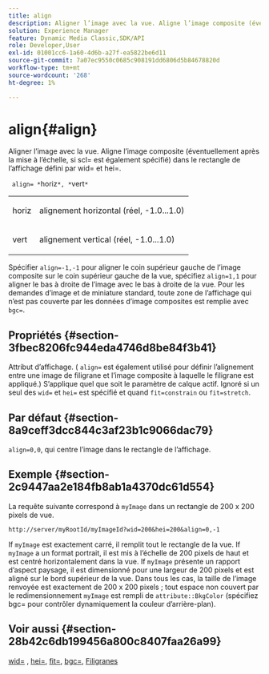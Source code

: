 ```yaml
---
title: align
description: Aligner l’image avec la vue. Aligne l’image composite (éventuellement après la mise à l’échelle, si scl= est également spécifié) dans le rectangle de l’affichage défini par wid= et hei=.
solution: Experience Manager
feature: Dynamic Media Classic,SDK/API
role: Developer,User
exl-id: 01001cc6-1a60-4d6b-a27f-ea5822be6d11
source-git-commit: 7a07ec9550c0685c908191dd6806d5b84678820d
workflow-type: tm+mt
source-wordcount: '268'
ht-degree: 1%

---
```


# align{#align}

Aligner l’image avec la vue. Aligne l’image composite (éventuellement après la mise à l’échelle, si scl= est également spécifié) dans le rectangle de l’affichage défini par wid= et hei=.

` align= *`horiz`*, *`vert`*`

<table id="simpletable_4CB26F72A56D4515B767C303F8E8A1CF"> 
 <tr class="strow"> 
  <td class="stentry"> <p> <span class="codeph"> <span class="varname"> horiz </span> </span> </p> </td> 
  <td class="stentry"> <p>alignement horizontal (réel, -1.0...1.0) </p> </td> 
 </tr> 
 <tr class="strow"> 
  <td class="stentry"> <p> <span class="codeph"> <span class="varname"> vert </span> </span> </p> </td> 
  <td class="stentry"> <p>alignement vertical (réel, -1.0...1.0) </p> </td> 
 </tr> 
</table>

Spécifier `align=-1,-1` pour aligner le coin supérieur gauche de l’image composite sur le coin supérieur gauche de la vue, spécifiez `align=1,1` pour aligner le bas à droite de l’image avec le bas à droite de la vue. Pour les demandes d’image et de miniature standard, toute zone de l’affichage qui n’est pas couverte par les données d’image composites est remplie avec `bgc=`.

## Propriétés {#section-3fbec8206fc944eda4746d8be84f3b41}

Attribut d’affichage. ( `align=` est également utilisé pour définir l’alignement entre une image de filigrane et l’image composite à laquelle le filigrane est appliqué.) S’applique quel que soit le paramètre de calque actif. Ignoré si un seul des `wid=` et `hei=` est spécifié et quand `fit=constrain` ou `fit=stretch`.

## Par défaut {#section-8a9ceff3dcc844c3af23b1c9066dac79}

`align=0,0`, qui centre l’image dans le rectangle de l’affichage.

## Exemple {#section-2c9447aa2e184fb8ab1a4370dc61d554}

La requête suivante correspond à `myImage` dans un rectangle de 200 x 200 pixels de vue.

`http://server/myRootId/myImageId?wid=200&hei=200&align=0,-1`

If `myImage` est exactement carré, il remplit tout le rectangle de la vue. If `myImage` a un format portrait, il est mis à l’échelle de 200 pixels de haut et est centré horizontalement dans la vue. If `myImage` présente un rapport d’aspect paysage, il est dimensionné pour une largeur de 200 pixels et est aligné sur le bord supérieur de la vue. Dans tous les cas, la taille de l’image renvoyée est exactement de 200 x 200 pixels ; tout espace non couvert par le redimensionnement `myImage` est rempli de `attribute::BkgColor` (spécifiez bgc= pour contrôler dynamiquement la couleur d’arrière-plan).

## Voir aussi {#section-28b42c6db199456a800c8407faa26a99}

[wid=](../../../../../is-api/http-ref/image-serving-api-ref/c-http-protocol-reference/c-command-reference/r-is-http-wid.md#reference-bfeadcb67bf4485f851eb21345527e47) , [hei=](../../../../../is-api/http-ref/image-serving-api-ref/c-http-protocol-reference/c-command-reference/r-is-http-hei.md#reference-6d6f556ccc0e4b98a815e8a5c1944a96), [fit=](../../../../../is-api/http-ref/image-serving-api-ref/c-http-protocol-reference/c-command-reference/r-fit.md#reference-f11bff6d93d143d6b135de3a923bc989), [bgc=](../../../../../is-api/http-ref/image-serving-api-ref/c-http-protocol-reference/c-command-reference/r-bgc.md#reference-53376175f617446fbe5c69120f834b88), [Filigranes](../../../../../is-api/http-ref/image-serving-api-ref/c-http-protocol-reference/c-syntax-and-features/r-watermarks.md#reference-35d2c3a2c98349b792921c6cb8e73832)
